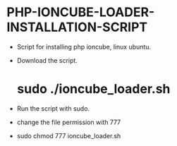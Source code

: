 # PHP-IONCUBE-LOADER-INSTALLATION-SCRIPT

* Script for installing php ioncube, linux ubuntu.
* Download the script.

  # sudo ./ioncube_loader.sh

* Run the script with sudo.
* change the file permission with 777 
* sudo chmod 777 ioncube_loader.sh
